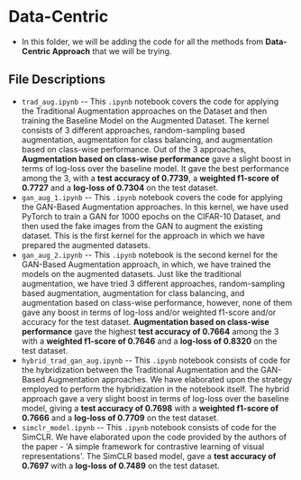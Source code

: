 # Data-Centric
- In this folder, we will be adding the code for all the methods from **Data-Centric Approach** that we will be trying.

## File Descriptions
- `trad_aug.ipynb` -- This `.ipynb` notebook covers the code for applying the Traditional Augmentation approaches on the Dataset and then training the Baseline Model on the Augmented Dataset. The kernel consists of 3 different approaches, random-sampling based augmentation, augmentation for class balancing, and augmentation based on class-wise performance. Out of the 3 approaches, **Augmentation based on class-wise performance** gave a slight boost in terms of log-loss over the baseline model. It gave the best performance among the 3, with a **test accuracy of 0.7739**, a **weighted f1-score of 0.7727** and a **log-loss of 0.7304** on the test dataset.
- `gan_aug_1.ipynb` -- This `.ipynb` notebook covers the code for applying the GAN-Based Augmentation approaches. In this kernel, we have used PyTorch to train a GAN for 1000 epochs on the CIFAR-10 Dataset, and then used the fake images from the GAN to augment the existing dataset. This is the first kernel for the approach in which we have prepared the augmented datasets. 
- `gan_aug_2.ipynb` -- This `.ipynb` notebook is the second kernel for the GAN-Based Augmentation approach, in which, we have trained the models on the augmented datasets. Just like the traditional augmentation, we have tried 3 different approaches, random-sampling based augmentation, augmentation for class balancing, and augmentation based on class-wise performance, however, none of them gave any boost in terms of log-loss and/or weighted f1-score and/or accuracy for the test dataset. **Augmentation based on class-wise performance** gave the highest **test accuracy of 0.7664** among the 3 with a **weighted f1-score of 0.7646** and a **log-loss of 0.8320** on the test dataset.
- `hybrid_trad_gan_aug.ipynb` -- This `.ipynb` notebook consists of code for the hybridization between the Traditional Augmentation and the GAN-Based Augmentation approaches. We have elaborated upon the strategy employed to perform the hybridization in the notebook itself. The hybrid approach gave a very slight boost in terms of log-loss over the baseline model, giving a **test accuracy of 0.7698** with a **weighted f1-score of 0.7666** and a **log-loss of 0.7709** on the test dataset.
- `simclr_model.ipynb` -- This `.ipynb` notebook consists of code for the SimCLR. We have elaborated upon the code provided by the authors of the paper - 'A simple framework for contrastive learning of visual representations'. The SimCLR based model, gave a **test accuracy of 0.7697** with a **log-loss of 0.7489** on the test dataset.
